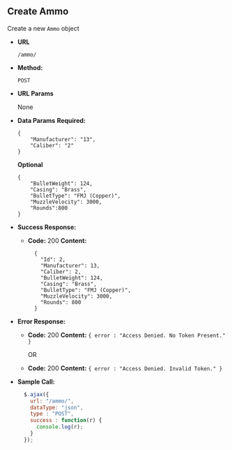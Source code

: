 **Create Ammo**
----
Create a new `Ammo` object

* **URL**

  `/ammo/`

* **Method:**

  `POST`

*  **URL Params**

    None

* **Data Params**
  **Required:**
  ```
  {
      "Manufacturer": "13",
      "Caliber": "2"
  }
  ```
  **Optional**
  ```
  {
      "BulletWeight": 124,
      "Casing": "Brass",
      "BulletType": "FMJ (Copper)",
      "MuzzleVelocity": 3000,
      "Rounds":800
  }
  ```

* **Success Response:**

  * **Code:** 200
    **Content:**
    ```
	  {
	    "Id": 2,
	    "Manufacturer": 13,
	    "Caliber": 2,
	    "BulletWeight": 124,
	    "Casing": "Brass",
	    "BulletType": "FMJ (Copper)",
	    "MuzzleVelocity": 3000,
	    "Rounds": 800
	  }
    ```

* **Error Response:**

  * **Code:** 200
    **Content:** `{ error : "Access Denied. No Token Present." }`

    OR

   * **Code:** 200
      **Content:** `{ error : "Access Denied. Invalid Token." }`

* **Sample Call:**

  ```javascript
    $.ajax({
      url: "/ammo/",
      dataType: "json",
      type : "POST",
      success : function(r) {
        console.log(r);
      }
    });
  ```
